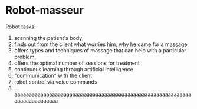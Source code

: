 # Robot-masseur
Robot tasks:
1) scanning the patient's body;
2) finds out from the client what worries him, why he came for a massage
3) offers types and techniques of massage that can help with a particular problem,
4) offers the optimal number of sessions for treatment
5) continuous learning through artificial intelligence
6) "communication" with the client
7) robot control via voice commands
8) ...
аааааааааааааааааааааааааааааааааааааааааааааааааааааааааааааааааааааааааааа